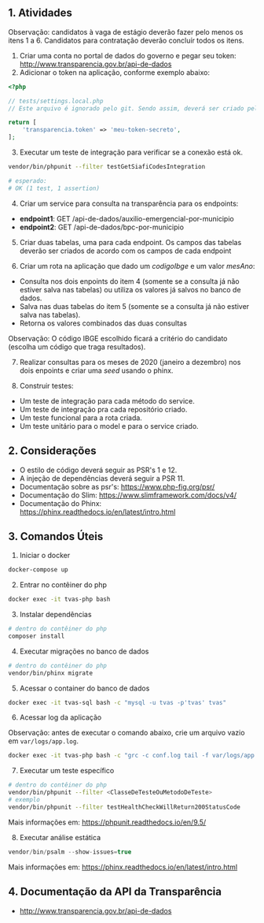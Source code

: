## 1. Atividades

Observação: candidatos à vaga de estágio deverão fazer pelo menos os itens 1 a 6. Candidatos para contratação deverão concluír todos os itens.

1. Criar uma conta no portal de dados do governo e pegar seu token: http://www.transparencia.gov.br/api-de-dados
2. Adicionar o token na aplicação, conforme exemplo abaixo:

```php
<?php

// tests/settings.local.php
// Este arquivo é ignorado pelo git. Sendo assim, deverá ser criado pelo candidato.

return [
    'transparencia.token' => 'meu-token-secreto',
];
```

3. Executar um teste de integração para verificar se a conexão está ok.

```sh
vendor/bin/phpunit --filter testGetSiafiCodesIntegration

# esperado:
# OK (1 test, 1 assertion)
```

4. Criar um service para consulta na transparência para os endpoints:

- **endpoint1**: GET /api-de-dados/auxilio-emergencial-por-municipio
- **endpoint2**: GET /api-de-dados/bpc-por-municipio

5. Criar duas tabelas, uma para cada endpoint. Os campos das tabelas deverão ser criados de acordo com os campos de cada endpoint

6. Criar um rota na aplicação que dado um *codigoIbge* e um valor *mesAno*:

- Consulta nos dois enpoints do item 4 (somente se a consulta já não estiver salva nas tabelas) ou utiliza os valores já salvos no banco de dados.
- Salva nas duas tabelas do item 5 (somente se a consulta já não estiver salva nas tabelas).
- Retorna os valores combinados das duas consultas

Observação: O código IBGE escolhido ficará a critério do candidato (escolha um código que traga resultados).

7. Realizar consultas para os meses de 2020 (janeiro a dezembro) nos dois enpoints e criar uma *seed* usando o phinx.

8. Construir testes:

- Um teste de integração para cada método do service.
- Um teste de integração pra cada repositório criado.
- Um teste funcional para a rota criada.
- Um teste unitário para o model e para o service criado.

## 2. Considerações

- O estilo de código deverá seguir as PSR's 1 e 12.
- A injeção de dependências deverá seguir a PSR 11.
- Documentação sobre as psr's: https://www.php-fig.org/psr/
- Documentação do Slim: https://www.slimframework.com/docs/v4/
- Documentação do Phinx: https://phinx.readthedocs.io/en/latest/intro.html

## 3. Comandos Úteis

1. Iniciar o docker

```sh
docker-compose up
```

2. Entrar no contêiner do php

```sh
docker exec -it tvas-php bash
```

3. Instalar dependências

```sh
# dentro do contêiner do php
composer install
```

4. Executar migrações no banco de dados

```sh
# dentro do contêiner do php
vendor/bin/phinx migrate
```

5. Acessar o container do banco de dados

```sh
docker exec -it tvas-sql bash -c "mysql -u tvas -p'tvas' tvas"
```

6. Acessar log da aplicação

Observação: antes de executar o comando abaixo, crie um arquivo vazio em `var/logs/app.log`.

```sh
docker exec -it tvas-php bash -c "grc -c conf.log tail -f var/logs/app.log"
```

7. Executar um teste específico

```sh
# dentro do contêiner do php
vendor/bin/phpunit --filter <ClasseDeTesteOuMetodoDeTeste>
# exemplo
vendor/bin/phpunit --filter testHealthCheckWillReturn200StatusCode
```

Mais informações em: https://phpunit.readthedocs.io/en/9.5/

8. Executar análise estática

```php
vendor/bin/psalm --show-issues=true
```

Mais informações em: https://phinx.readthedocs.io/en/latest/intro.html

## 4. Documentação da API da Transparência

- http://www.transparencia.gov.br/api-de-dados